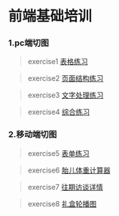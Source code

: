 # 前端基础培训
### 1.pc端切图
> exercise1
[表格练习](http://htmlpreview.github.io/?https://github.com/cherry0310/front-end-training-in-Yuer/blob/master/execise1/index.html)

> exercise2
[页面结构练习](http://htmlpreview.github.io/?https://github.com/cherry0310/front-end-training-in-Yuer/blob/master/execise2/index.html)

> exercise3
[文字处理练习](http://htmlpreview.github.io/?https://github.com/cherry0310/front-end-training-in-Yuer/blob/master/execise3/index.html)

> exercise4
[综合练习](http://htmlpreview.github.io/?https://github.com/cherry0310/front-end-training-in-Yuer/blob/master/execise4/index.html)

### 2.移动端切图
> exercise5
[表单练习](http://htmlpreview.github.io/?https://github.com/cherry0310/front-end-training-in-Yuer/blob/master/execise5/index.html)

> exercise6
[胎儿体重计算器](http://htmlpreview.github.io/?https://github.com/cherry0310/front-end-training-in-Yuer/blob/master/execise6/index.html)

> exercise7
[往期访谈详情](http://htmlpreview.github.io/?https://github.com/cherry0310/front-end-training-in-Yuer/blob/master/execise7/index.html)

> exercise8
[礼盒轮播图](http://htmlpreview.github.io/?https://github.com/cherry0310/front-end-training-in-Yuer/blob/master/execise8/index.html)

